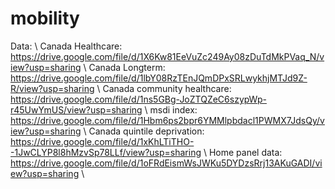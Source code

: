 # mobility

Data: \\
Canada Healthcare: https://drive.google.com/file/d/1X6Kw81EeVuZc249Ay08zDuTdMkPVaq_N/view?usp=sharing \\
Canada Longterm: https://drive.google.com/file/d/1lbY08RzTEnJQmDPxSRLwykhjMTJd9Z-R/view?usp=sharing \\
Canada community healthcare: https://drive.google.com/file/d/1ns5GBg-JoZTQZeC6szypWp-r45UwYmUS/view?usp=sharing \\
msdi index: https://drive.google.com/file/d/1Hbm6ps2bpr6YMMlpbdacl1PWMX7JdsQy/view?usp=sharing \\
Canada quintile deprivation: https://drive.google.com/file/d/1xKhLTiTHO--1JwCLYP8l8hMzvSp78LLf/view?usp=sharing \\
Home panel data: https://drive.google.com/file/d/1oFRdEismWsJWKu5DYDzsRrj13AKuGADI/view?usp=sharing \\
